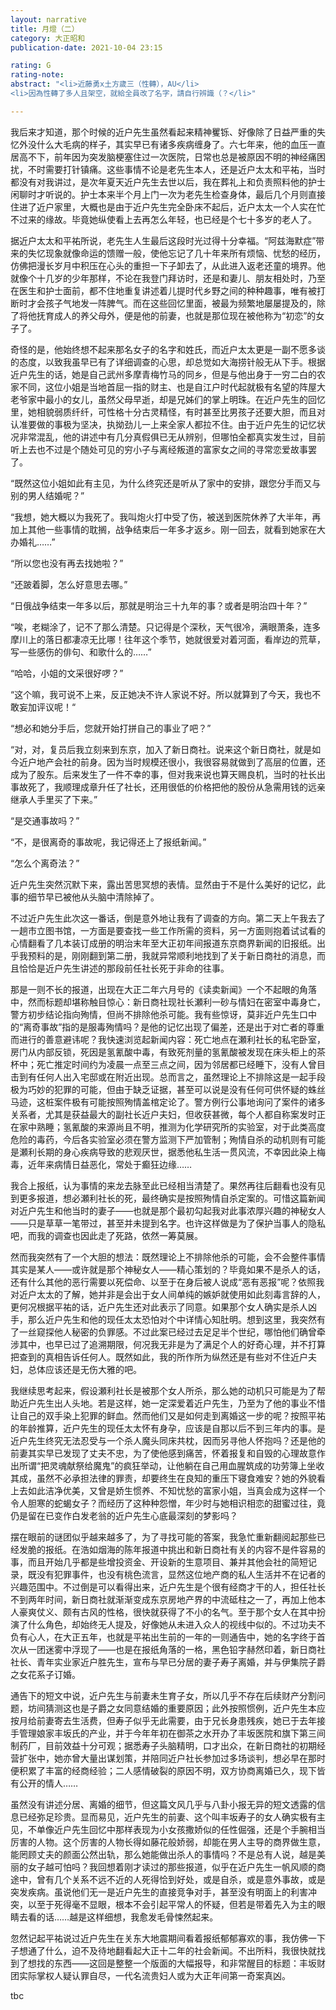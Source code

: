 ```yaml
---
layout: narrative
title: 月燈（二）
category: 大正昭和
publication-date: 2021-10-04 23:15

rating: G
rating-note:
abstract: "<li>近藤勇x土方歲三（性轉），AU</li>
<li>因為性轉了多人且架空，就給全員改了名字，請自行辨識（？</li>"

---
```


我后来才知道，那个时候的近户先生虽然看起来精神矍铄、好像除了日益严重的失忆外没什么大毛病的样子，其实早已有诸多疾病缠身了。六七年来，他的血压一直居高不下，前年因为突发脑梗塞住过一次医院，日常也总是被原因不明的神经痛困扰，不时需要打针镇痛。这些事情不论是老先生本人，还是近户太太和平祐，当时都没有对我讲过，是次年夏天近户先生去世以后，我在葬礼上和负责照料他的护士闲聊时才听说的。护士本来半个月上门一次为老先生检查身体，最后几个月则直接住进了近户家里，大概也是由于近户先生完全卧床不起后，近户太太一个人实在忙不过来的缘故。毕竟她纵使看上去再怎么年轻，也已经是个七十多岁的老人了。
 
据近户太太和平祐所说，老先生人生最后这段时光过得十分幸福。“阿兹海默症”带来的失忆现象就像命运的馈赠一般，使他忘记了几十年来所有烦恼、忧愁的经历，仿佛把漫长岁月中积压在心头的重担一下子卸去了，从此进入返老还童的境界。他就像个十几岁的少年那样，不论在我登门拜访时，还是和妻儿、朋友相处时，乃至在医生和护士面前，都不住地重复讲述着儿提时代乡野之间的种种趣事，唯有被打断时才会孩子气地发一阵脾气。而在这些回忆里面，被最为频繁地屡屡提及的，除了将他抚育成人的养父母外，便是他的前妻，也就是那位现在被他称为“初恋”的女子了。
 
奇怪的是，他始终想不起来那名女子的名字和姓氏，而近户太太更是一副不愿多谈的态度，以致我虽早已有了详细调查的心思，却总觉如大海捞针般无从下手。根据近户先生的话，她是自己武州多摩青梅竹马的同乡，但是与他出身于一穷二白的农家不同，这位小姐是当地首屈一指的财主、也是自江户时代起就极有名望的阵屋大老爷家中最小的女儿，虽然父母早逝，却是兄姊们的掌上明珠。在近户先生的回忆里，她相貌弱质纤纤，可性格十分古灵精怪，有时甚至比男孩子还要大胆，而且对认准要做的事极为坚决，执拗劲儿一上来全家人都拉不住。由于近户先生的记忆状况非常混乱，他的讲述中有几分真假俱已无从辨别，但哪怕全都真实发生过，目前听上去也不过是个随处可见的穷小子与离经叛道的富家女之间的寻常恋爱故事罢了。
 
“既然这位小姐如此有主见，为什么终究还是听从了家中的安排，跟您分手而又与别的男人结婚呢？”
 
“我想，她大概以为我死了。我叫炮火打中受了伤，被送到医院休养了大半年，再加上其他一些事情的耽搁，战争结束后一年多才返乡。刚一回去，就看到她家在大办婚礼……”
 
“所以您也没有再去找她啦？”
 
“还跛着脚，怎么好意思去哪。”
 
“日俄战争结束一年多以后，那就是明治三十九年的事？或者是明治四十年？”
 
“唉，老糊涂了，记不了那么清楚。只记得是个深秋，天气很冷，满眼萧条，连多摩川上的落日都凄凉无比哪！往年这个季节，她就很爱对着河面，看岸边的荒草，写一些感伤的俳句、和歌什么的……”
 
“哈哈，小姐的文采很好啰？”
 
“这个嘛，我可说不上来，反正她决不许人家说不好。所以就算到了今天，我也不敢妄加评议呢！“
 
“想必和她分手后，您就开始打拼自己的事业了吧？”
 
“对，对，复员后我立刻来到东京，加入了新日商社。说来这个新日商社，就是如今近户地产会社的前身。因为当时规模还很小，我很容易就做到了高层的位置，还成为了股东。后来发生了一件不幸的事，但对我来说也算天赐良机，当时的社长出事故死了，我顺理成章升任了社长，还用很低的价格把他的股份从急需用钱的远亲继承人手里买了下来。”
 
“是交通事故吗？”
 
“不，是很离奇的事故呢，我记得还上了报纸新闻。”
 
“怎么个离奇法？”
 
近户先生突然沉默下来，露出苦思冥想的表情。显然由于不是什么美好的记忆，此事的细节早已被他从头脑中清除掉了。
 
不过近户先生此次这一番话，倒是意外地让我有了调查的方向。第二天上午我去了一趟市立图书馆，一方面是要查找一些工作所需的资料，另一方面则抱着试试看的心情翻看了几本装订成册的明治末年至大正初年间报道东京商界新闻的旧报纸。出乎我预料的是，刚刚翻到第二册，我就异常顺利地找到了关于新日商社的消息，而且恰恰是近户先生讲述的那段前任社长死于非命的往事。
 
那是一则不长的报道，出现在大正二年六月号的《读卖新闻》一个不起眼的角落中，然而标题却堪称触目惊心：新日商社现社长瀬利一砂与情妇在密室中毒身亡，警方初步结论指向殉情，但尚不排除他杀可能。我有些惊讶，莫非近户先生口中的“离奇事故”指的是服毒殉情吗？是他的记忆出现了偏差，还是出于对亡者的尊重而进行的善意避讳呢？我快速浏览起新闻内容：死亡地点在瀬利社长的私宅卧室，房门从内部反锁，死因是氢氰酸中毒，有致死剂量的氢氰酸被发现在床头柜上的茶杯中；死亡推定时间约为凌晨一点至三点之间，因为邻居都已经睡下，没有人曾目击到有任何人出入宅邸或在附近出现。总而言之，虽然理论上不排除这是一起手段极为巧妙的犯罪的可能，但由于缺乏证据，甚至可以说是没有任何可供怀疑的蛛丝马迹，这桩案件极有可能按照殉情盖棺定论了。警方例行公事地询问了案件的诸多关系者，尤其是获益最大的副社长近户夫妇，但收获甚微，每个人都自称案发时正在家中熟睡；氢氰酸的来源尚且不明，推测为化学研究所的实验室，对于此类高度危险的毒药，今后各实验室必须在警方监测下严加管制；殉情自杀的动机则有可能是瀬利长期的身心疾病导致的悲观厌世，据悉他私生活一贯风流，不幸因此染上梅毒，近年来病情日益恶化，常处于癫狂边缘……
 
我合上报纸，认为事情的来龙去脉至此已经相当清楚了。果然再往后翻看也没有见到更多报道，想必瀬利社长的死，最终确实是按照殉情自杀定案的。可惜这篇新闻对近户先生和他当时的妻子——也就是那个最初勾起我对此事浓厚兴趣的神秘女人——只是草草一笔带过，甚至并未提到名字。也许这样做是为了保护当事人的隐私吧，而我的调查也因此走了死路，依然一筹莫展。
 
然而我突然有了一个大胆的想法：既然理论上不排除他杀的可能，会不会整件事情其实是某人——或许就是那个神秘女人——精心策划的？毕竟如果不是杀人的话，还有什么其他的恶行需要以死偿命、以至于在身后被人说成“恶有恶报”呢？依照我对近户太太的了解，她并非是会出于女人间单纯的嫉妒就使用如此刻毒言辞的人，更何况根据平祐的话，近户先生还对此表示了同意。如果那个女人确实是杀人凶手，那么近户先生和他的现任太太恐怕对个中详情心知肚明。想到这里，我突然有了一丝窥探他人秘密的负罪感。不过此案已经过去足足半个世纪，哪怕他们确曾牵涉其中，也早已过了追溯期限，何况我无非是为了满足个人的好奇心理，并不打算把查到的真相告诉任何人。既然如此，我的所作所为纵然还是有些对不住近户夫妇，总体应该还是无伤大雅的吧。
 
我继续思考起来，假设瀬利社长是被那个女人所杀，那么她的动机只可能是为了帮助近户先生出人头地。若是这样，她一定深爱着近户先生，乃至为了他的事业不惜让自己的双手染上犯罪的鲜血。然而他们又是如何走到离婚这一步的呢？按照平祐的年龄推算，近户先生的现任太太怀有身孕，应该是自那以后不到三年内的事。是近户先生终究无法忍受与一个杀人魔头同床共枕，因而另寻他人怀抱吗？还是他的前妻其实早已发现了丈夫不忠，为了使他感到痛苦，怀着报复和自毁的心理故意作出所谓“把灵魂献祭给魔鬼”的疯狂举动，让他躺在自己用血腥筑成的功劳簿上坐收其成，虽然不必承担法律的罪责，却要终生在良知的重压下寝食难安？她的外貌看上去如此洁净优美，又曾是娇生惯养、不知忧愁的富家小姐，当真会成为这样一个令人胆寒的蛇蝎女子？而经历了这种种怨憎，年少时与她相识相恋的甜蜜过往，竟仍是留在已变作白发老翁的近户先生心底最深刻的梦影吗？
 
摆在眼前的谜团似乎越来越多了，为了寻找可能的答案，我急忙重新翻阅起那些已经发脆的报纸。在浩如烟海的陈年报道中挑出和新日商社有关的内容不是件容易的事，而且开始几乎都是些增投资金、开设新的生意项目、兼并其他会社的简短记录，既没有犯罪事件，也没有桃色流言，显然这位地产商的私人生活并不在记者的兴趣范围中。不过倒是可以看得出来，近户先生是个很有经商才干的人，担任社长不到两年时间，新日商社就渐渐变成东京房地产界的中流砥柱之一了，再加上他本人豪爽仗义、颇有古风的性格，很快就获得了不小的名气。至于那个女人在其中扮演了什么角色，却始终无人提及，好像她从未进入众人的视线中似的。不过功夫不负有心人，在大正五年，也就是平祐出生前的一年的一则通告中，她的名字终于首次从一团迷雾中浮现了——也是在报纸角落的一格，黑色铅字赫然印着，新日商社社长、青年实业家近户胜先生，宣布与早已分居的妻子寿子离婚，并与伊集院子爵之女花系子订婚。
 
通告下的短文中说，近户先生与前妻未生育子女，所以几乎不存在后续财产分割问题，坊间猜测这也是子爵之女同意结婚的重要原因；此外按照惯例，近户先生本应按月给前妻寄去生活费，但寿子似乎无此需要，由于兄长身患残疾，她已于去年接手管理娘家丰坂氏的产业，并于今年年初在御茶之水开办了丰坂医院和旗下第三间制药厂，目前效益十分可观；据悉寿子头脑精明，口才出众，在新日商社的初期经营扩张中，她亦曾大量出谋划策，并陪同近户社长参加过多场谈判，想必早在那时便积累了丰富的经商经验；二人感情破裂的原因不明，双方协商离婚已久，现下皆有公开的情人……
 
虽然没有讲述分居、离婚的细节，但这篇文风几乎与八卦小报无异的短文透露的信息已经弥足珍贵。显而易见，近户先生的前妻、这个叫丰坂寿子的女人确实极有主见，不单像近户先生回忆中那样表现为小女孩撒娇似的任性倔强，还是个手腕相当厉害的人物。这个厉害的人物长得如藤花般娇弱，却能在男人主导的商界做生意，能罔顾丈夫的颜面公然出轨，那么她能做出杀人的事情吗？不是总有人说，越是美丽的女子越可怕吗？我回想着刚才读过的那些报道，似乎在近户先生一帆风顺的商途中，曾有几个关系不远不近的人死得恰到好处，或是自杀，或是意外事故，或是突发疾病。虽说他们无一是近户先生的直接竞争对手，甚至没有明面上的利害冲突，以至于死得毫不显眼，根本不会引起平常人的怀疑，但若是带着先入为主的眼睛去看的话……越是这样细想，我愈发毛骨悚然起来。
 
忽然记起平祐说过近户先生在关东大地震期间看着报纸郁郁寡欢的事，我仿佛一下子想通了什么，迫不及待地翻看起大正十二年的社会新闻。不出所料，我很快就找到了想找的东西——这回是整整一个版面的大幅报导，和非常醒目的标题：丰坂财团实际掌权人疑认罪自尽，一代名流贵妇人或为大正年间第一奇案真凶。

tbc
